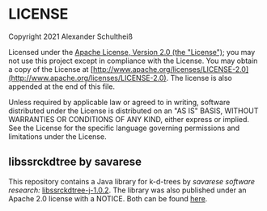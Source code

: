 # LICENSE
Copyright 2021 Alexander Schultheiß

Licensed under the [Apache License, Version 2.0 (the "License")](LICENSE.txt);
you may not use this project except in compliance with the License.
You may obtain a copy of the License at [http://www.apache.org/licenses/LICENSE-2.0](http://www.apache.org/licenses/LICENSE-2.0). 
The license is also appended at the end of this file.

Unless required by applicable law or agreed to in writing, software
distributed under the License is distributed on an "AS IS" BASIS,
WITHOUT WARRANTIES OR CONDITIONS OF ANY KIND, either express or implied.
See the License for the specific language governing permissions and
limitations under the License. 

## libssrckdtree by savarese
This repository contains a Java library for k-d-trees by _savarese software research:_ [libssrckdtree-j-1.0.2](https://www.savarese.com/software/libssrckdtree-j/). 
The library was also published under an Apache 2.0 license with a NOTICE. Both can be found [here](local-maven-repo/com/savarese/).
